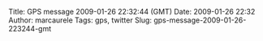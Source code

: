 Title: GPS message 2009-01-26 22:32:44 (GMT)
Date: 2009-01-26 22:32
Author: marcaurele
Tags: gps, twitter
Slug: gps-message-2009-01-26-223244-gmt

<!--break-->

<div class="gmap" id="gmap_20090126_143244">
</div>
</p>

